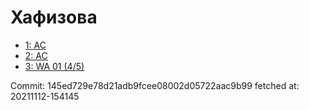 # Хафизова
- [1: AC](1.md)
- [2: AC](2.md)
- [3: WA 01 (4/5)](3.md)

Commit: 145ed729e78d21adb9fcee08002d05722aac9b99
 fetched at: 20211112-154145

